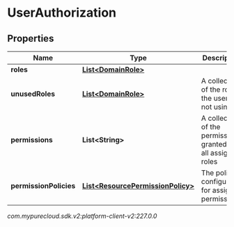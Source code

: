 # UserAuthorization


## Properties

| Name | Type | Description | Notes |
| ------------ | ------------- | ------------- | ------------- |
| **roles** | [**List&lt;DomainRole&gt;**](DomainRole) |  |  [optional] |
| **unusedRoles** | [**List&lt;DomainRole&gt;**](DomainRole) | A collection of the roles the user is not using |  [optional] |
| **permissions** | **List&lt;String&gt;** | A collection of the permissions granted by all assigned roles |  [optional] |
| **permissionPolicies** | [**List&lt;ResourcePermissionPolicy&gt;**](ResourcePermissionPolicy) | The policies configured for assigned permissions. |  [optional] |




_com.mypurecloud.sdk.v2:platform-client-v2:227.0.0_
